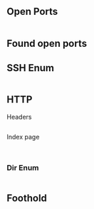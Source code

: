 ## Open Ports

```bash

```
Found open ports
- 


## SSH Enum

```bash

```

## HTTP

Headers
```bash

```

Index page
![]()

![]()

```bash

```

### Dir Enum


```bash

```

## Foothold


```bash

```
